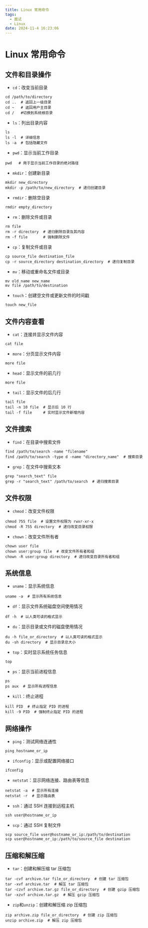 ```yaml
---
title: Linux 常用命令
tags:
  - 面试
  - Linux
date: 2024-11-4 16:23:06
---
```


<!-- @format -->

# Linux 常用命令

## 文件和目录操作

- `cd`：改变当前目录

```shell
cd /path/to/directory
cd ..  # 返回上一级目录
cd ~   # 返回用户主目录
cd /   #切换到系统根目录
```

- `ls`：列出目录内容

```shell
ls
ls -l  # 详细信息
ls -a  # 包括隐藏文件
```

- `pwd`：显示当前工作目录

```shell
pwd   # 用于显示当前工作目录的绝对路径
```

- `mkdir`：创建新目录

```shell
mkdir new_directory
mkdir -p /path/to/new_directory  # 递归创建目录
```

- `rmdir`：删除空目录

```shell
rmdir empty_directory
```

- `rm`：删除文件或目录

```shell
rm file
rm -r directory  # 递归删除目录及其内容
rm -f file       # 强制删除文件
```

- `cp`：复制文件或目录

```shell
cp source_file destination_file
cp -r source_directory destination_directory  # 递归复制目录
```

- `mv`：移动或重命名文件或目录

```shell
mv old_name new_name
mv file /path/to/destination
```

- `touch`：创建空文件或更新文件的时间戳

```shell
touch new_file
```

## 文件内容查看

- `cat`：连接并显示文件内容

```shell
cat file
```

- `more`：分页显示文件内容

```shell
more file
```

- `head`：显示文件的前几行

```shell
more file
```

- `tail`：显示文件的后几行

```shell
tail file
tail -n 10 file  # 显示后 10 行
tail -f file     # 实时显示文件新增内容
```

## 文件搜索

- `find`：在目录中搜索文件

```shell
find /path/to/search -name "filename"
find /path/to/search -type d -name "directory_name"  # 搜索目录
```

- `grep`：在文件中搜索文本

```shell
grep "search_text" file
grep -r "search_text" /path/to/search  # 递归搜索目录
```

## 文件权限

- `chmod`：改变文件权限

```shell
chmod 755 file  # 设置文件权限为 rwxr-xr-x
chmod -R 755 directory  # 递归改变目录权限
```

- `chown`：改变文件所有者

```shell
chown user file
chown user:group file  # 改变文件所有者和组
chown -R user:group directory  # 递归改变目录所有者和组
```

## 系统信息

- `uname`：显示系统信息

```shell
uname -a  # 显示所有系统信息
```

- `df`：显示文件系统磁盘空间使用情况

```shell
df -h  # 以人类可读的格式显示
```

- `du`：显示目录或文件的磁盘使用情况

```shell
du -h file_or_directory  # 以人类可读的格式显示
du -sh directory  # 显示目录总大小
```

- `top`：实时显示系统任务信息

```shell
top
```

- `ps`：显示当前进程信息

```shell
ps
ps aux  # 显示所有进程信息
```

- `kill`：终止进程

```shell
kill PID  # 终止指定 PID 的进程
kill -9 PID  # 强制终止指定 PID 的进程
```

## 网络操作

- `ping`：测试网络连通性

```shell
ping hostname_or_ip
```

- `ifconfig`：显示或配置网络接口

```shell
ifconfig
```

- `netstat`：显示网络连接、路由表等信息

```shell
netstat -a  # 显示所有连接
netstat -r  # 显示路由表
```

- `ssh`：通过 SSH 连接到远程主机

```shell
ssh user@hostname_or_ip
```

- `scp`：通过 SSH 复制文件

```shell
scp source_file user@hostname_or_ip:/path/to/destination
scp user@hostname_or_ip:/path/to/source_file destination
```

## 压缩和解压缩

- `tar`：创建和解压缩 tar 压缩包

```shell
tar -cvf archive.tar file_or_directory  # 创建 tar 压缩包
tar -xvf archive.tar  # 解压 tar 压缩包
tar -czvf archive.tar.gz file_or_directory  # 创建 gzip 压缩包
tar -xzvf archive.tar.gz  # 解压 gzip 压缩包
```

- `zip`和`unzip`：创建和解压缩 zip 压缩包

```shell
zip archive.zip file_or_directory  # 创建 zip 压缩包
unzip archive.zip  # 解压 zip 压缩包
```
